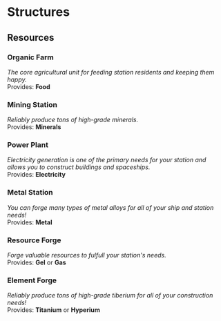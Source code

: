 # Structures

## Resources

### Organic Farm
*The core agricultural unit for feeding station residents and keeping them happy.*  
Provides: **Food**

### Mining Station
*Reliably produce tons of high-grade minerals.*  
Provides: **Minerals**

### Power Plant
*Electricity generation is one of the primary needs for your station and allows you to construct buildings and spaceships.*  
Provides: **Electricity**

### Metal Station
*You can forge many types of metal alloys for all of your ship and station needs!*  
Provides: **Metal**

### Resource Forge
*Forge valuable resources to fulfull your station's needs.*  
Provides: **Gel** or **Gas**

### Element Forge
*Reliably produce tons of high-grade tiberium for all of your construction needs!*  
Provides: **Titanium** or **Hyperium**

